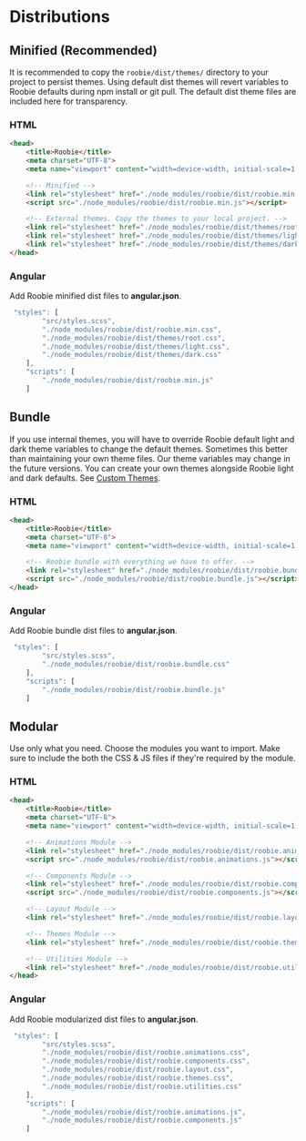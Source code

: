 # Distributions
## Minified (Recommended)
It is recommended to copy the `roobie/dist/themes/` directory to your project to persist themes. Using default dist themes will revert variables to Roobie defaults during npm install or git pull.  The default dist theme files are included here for transparency.

### HTML
```html
<head>
    <title>Roobie</title>
    <meta charset="UTF-8">
    <meta name="viewport" content="width=device-width, initial-scale=1.0">

    <!-- Minified -->
    <link rel="stylesheet" href="./node_modules/roobie/dist/roobie.min.css">
    <script src="./node_modules/roobie/dist/roobie.min.js"></script>

    <!-- External themes. Copy the themes to your local project. -->
    <link rel="stylesheet" href="./node_modules/roobie/dist/themes/root.css">
    <link rel="stylesheet" href="./node_modules/roobie/dist/themes/light.css">
    <link rel="stylesheet" href="./node_modules/roobie/dist/themes/dark.css">
</head>
```

### Angular
Add Roobie minified dist files to **angular.json**.
```ts
 "styles": [
        "src/styles.scss",
        "./node_modules/roobie/dist/roobie.min.css",
        "./node_modules/roobie/dist/themes/root.css",
        "./node_modules/roobie/dist/themes/light.css",
        "./node_modules/roobie/dist/themes/dark.css"
    ],
    "scripts": [
        "./node_modules/roobie/dist/roobie.min.js"
    ]
```

## Bundle
If you use internal themes, you will have to override Roobie default light and dark theme variables to change the default themes.  Sometimes this better than maintaining your own theme files.  Our theme variables may change in the future versions.  You can create your own themes alongside Roobie light and dark defaults.  See [Custom Themes](/getting-started/themes?id=custom-themes).
### HTML
```html
<head>
    <title>Roobie</title>
    <meta charset="UTF-8">
    <meta name="viewport" content="width=device-width, initial-scale=1.0">

    <!-- Roobie bundle with everything we have to offer. -->
    <link rel="stylesheet" href="./node_modules/roobie/dist/roobie.bundle.css">
    <script src="./node_modules/roobie/dist/roobie.bundle.js"></script>
</head>
```

### Angular
Add Roobie bundle dist files to **angular.json**.
```ts
 "styles": [
        "src/styles.scss",
        "./node_modules/roobie/dist/roobie.bundle.css"
    ],
    "scripts": [
        "./node_modules/roobie/dist/roobie.bundle.js"
    ]
```

## Modular
Use only what you need. Choose the modules you want to import. Make sure to include the both the CSS & JS files if they're required by the module.
### HTML
```html
<head>
    <title>Roobie</title>
    <meta charset="UTF-8">
    <meta name="viewport" content="width=device-width, initial-scale=1.0">

    <!-- Animations Module -->
    <link rel="stylesheet" href="./node_modules/roobie/dist/roobie.animations.css">
    <script src="./node_modules/roobie/dist/roobie.animations.js"></script>

    <!-- Components Module -->
    <link rel="stylesheet" href="./node_modules/roobie/dist/roobie.components.css">
    <script src="./node_modules/roobie/dist/roobie.components.js"></script>

    <!-- Layout Module -->
    <link rel="stylesheet" href="./node_modules/roobie/dist/roobie.layout.css">

    <!-- Themes Module -->
    <link rel="stylesheet" href="./node_modules/roobie/dist/roobie.themes.css">

    <!-- Utilities Module -->
    <link rel="stylesheet" href="./node_modules/roobie/dist/roobie.utilities.css">
</head>
```

### Angular
Add Roobie modularized dist files to **angular.json**.
```ts
 "styles": [
        "src/styles.scss",
        "./node_modules/roobie/dist/roobie.animations.css",
        "./node_modules/roobie/dist/roobie.components.css",
        "./node_modules/roobie/dist/roobie.layout.css",
        "./node_modules/roobie/dist/roobie.themes.css",
        "./node_modules/roobie/dist/roobie.utilities.css"
    ],
    "scripts": [
        "./node_modules/roobie/dist/roobie.animations.js",
        "./node_modules/roobie/dist/roobie.components.js"
    ]
```
